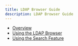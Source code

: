 ```yaml
---
title: LDAP Browser Guide
description: LDAP Browser Guide
---
```


- [Overview](01-overview.md)
- [Using the LDAP Browser](02-using-the-ldap-browser.md)
- [Using the Search Feature](03-using-the-search-feature.md)